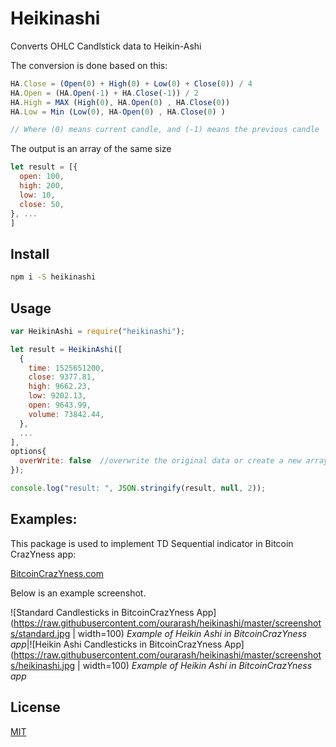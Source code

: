 # Heikinashi
Converts OHLC Candlstick data to Heikin-Ashi 

The conversion is done based on this:

```javascript
HA.Close = (Open(0) + High(0) + Low(0) + Close(0)) / 4
HA.Open = (HA.Open(-1) + HA.Close(-1)) / 2
HA.High = MAX (High(0), HA.Open(0) , HA.Close(0))
HA.Low = Min (Low(0), HA-Open(0) , HA.Close(0) )

// Where (0) means current candle, and (-1) means the previous candle
```

The output is an array of the same size

```javascript
let result = [{
  open: 100,
  high: 200,
  low: 10,
  close: 50,
}, ...
]
```


## Install

```bash
npm i -S heikinashi
```

## Usage

```javascript
var HeikinAshi = require("heikinashi");

let result = HeikinAshi([
  {
    time: 1525651200,
    close: 9377.81,
    high: 9662.23,
    low: 9202.13,
    open: 9643.99,
    volume: 73842.44,
  },
  ...
], 
options{
  overWrite: false  //overwrite the original data or create a new array
});

console.log("result: ", JSON.stringify(result, null, 2));
```

## Examples:
This package is used to implement TD Sequential indicator in Bitcoin CrazYness app:

[BitcoinCrazYness.com](bitcoincrazyness.com)

Below is an example screenshot.

![Standard Candlesticks in BitcoinCrazYness App](https://raw.githubusercontent.com/ourarash/heikinashi/master/screenshots/standard.jpg | width=100) *Example of Heikin Ashi in BitcoinCrazYness app*|![Heikin Ashi Candlesticks in BitcoinCrazYness App](https://raw.githubusercontent.com/ourarash/heikinashi/master/screenshots/heikinashi.jpg | width=100) *Example of Heikin Ashi in BitcoinCrazYness app*
 

## License

[MIT](http://vjpr.mit-license.org)
